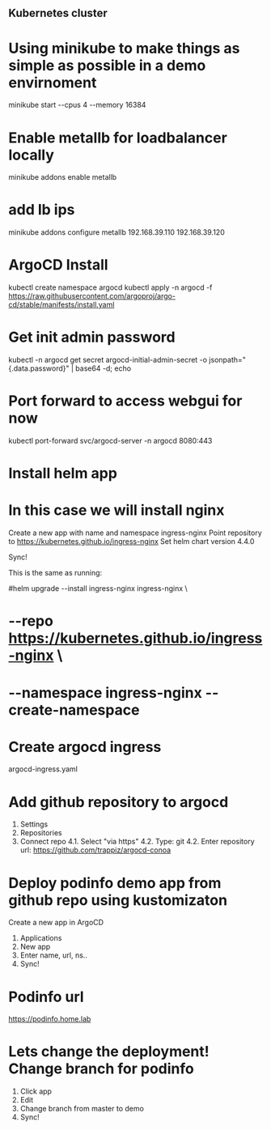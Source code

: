 ## Kubernetes cluster
# Using minikube to make things as simple as possible in a demo envirnoment

minikube start --cpus 4 --memory 16384

# Enable metallb for loadbalancer locally
minikube addons enable metallb

# add lb ips
minikube addons configure metallb
192.168.39.110
192.168.39.120

# ArgoCD Install
kubectl create namespace argocd
kubectl apply -n argocd -f https://raw.githubusercontent.com/argoproj/argo-cd/stable/manifests/install.yaml

# Get init admin password
kubectl -n argocd get secret argocd-initial-admin-secret -o jsonpath="{.data.password}" | base64 -d; echo

# Port forward to access webgui for now
kubectl port-forward svc/argocd-server -n argocd 8080:443


# Install helm app 
# In this case we will install nginx

Create a new app with name and namespace ingress-nginx
Point repository to https://kubernetes.github.io/ingress-nginx
Set helm chart version 4.4.0

Sync!

This is the same as running:

#helm upgrade --install ingress-nginx ingress-nginx \
#  --repo https://kubernetes.github.io/ingress-nginx \
#  --namespace ingress-nginx --create-namespace

# Create argocd ingress
argocd-ingress.yaml

# Add github repository to argocd
1. Settings
2. Repositories
3. Connect repo
4.1. Select "via https"
4.2. Type: git
4.2. Enter repository url: https://github.com/trappiz/argocd-conoa

# Deploy podinfo demo app from github repo using kustomizaton
Create a new app in ArgoCD
1. Applications
2. New app
3. Enter name, url, ns..
4. Sync!

# Podinfo url
https://podinfo.home.lab

# Lets change the deployment! Change branch for podinfo
1. Click app
2. Edit
3. Change branch from master to demo
4. Sync!

